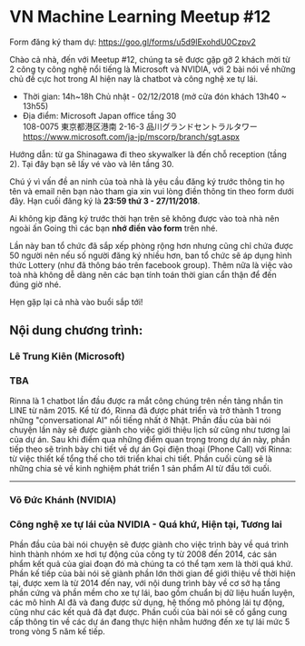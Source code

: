 # VN Machine Learning Meetup #12
Form đăng ký tham dự: https://goo.gl/forms/u5d9lExohdU0Czpv2

Chào cả nhà, đến với Meetup #12, chúng ta sẽ được gặp gỡ 2 khách mời từ 2 công ty công nghệ nổi tiếng là Microsoft và NVIDIA, với 2 bài nói về những chủ đề cực hot trong AI hiện nay là chatbot và công nghệ xe tự lái.

* Thời gian: 14h~18h Chủ nhật - 02/12/2018 (mở cửa đón khách 13h40 ~ 13h55)
* Địa điểm: Microsoft Japan office tầng 30 <br>
108-0075 東京都港区港南 2-16-3 品川グランドセントラルタワー <br>
https://www.microsoft.com/ja-jp/mscorp/branch/sgt.aspx

Hướng dẫn: từ ga Shinagawa đi theo skywalker là đến chỗ reception (tầng 2). Tại đây bạn sẽ lấy vé vào và lên tầng 30.

Chú ý vì vấn đề an ninh của toà nhà là yêu cầu đăng ký trước thông tin họ tên và email nên bạn nào tham gia xin vui lòng điền thông tin theo form dưới đây. Hạn cuối đăng ký là **23:59 thứ 3 - 27/11/2018**.

Ai không kịp đăng ký trước thời hạn trên sẽ không được vào toà nhà nên ngoài ấn Going thì các bạn **nhớ điền vào form** trên nhé.

Lần này ban tổ chức đã sắp xếp phòng rộng hơn nhưng cũng chỉ chứa được 50 người nên nếu số người đăng ký nhiều hơn, ban tổ chức sẽ áp dụng hình thức Lottery (như đã thông báo trên facebook group). Thêm nữa là việc vào toà nhà không dễ dàng nên các bạn tính toán thời gian cẩn thận để đến đúng giờ nhé.

Hẹn gặp lại cả nhà vào buổi sắp tới!

Nội dung chương trình:
---
### Lê Trung Kiên (Microsoft)

### TBA
Rinna là 1 chatbot lần đầu được ra mắt công chúng trên nền tảng nhắn tin LINE từ năm 2015. Kể từ đó, Rinna đã được phát triển và trở thành 1 trong những "conversational AI" nổi tiếng nhất ở Nhật.
Phần đầu của bài nói chuyện lần này sẽ được giành cho việc giới thiệu lịch sử cũng như tương lai của dự án.
Sau khi điểm qua những điểm quan trọng trong dự án này, phần tiếp theo sẽ trình bày chi tiết về dự án Gọi điện thoại (Phone Call) với Rinna: từ việc thiết kế tổng thế cho tới triển khai chi tiết.
Phần cuối cùng sẽ là những chia sẻ về kinh nghiệm phát triển 1 sản phẩm AI từ đầu tới cuối.

---

### Võ Đức Khánh (NVIDIA)

### Công nghệ xe tự lái của NVIDIA - Quá khứ, Hiện tại, Tương lai
Phần đầu của bài nói chuyện sẽ được giành cho việc trình bày về quá trình hình thành nhóm xe hơi tự động của công ty từ 2008 đến 2014, các sản phẩm kết quả của giai đoạn đó mà chúng ta có thể tạm xem là thời quá khứ.
Phần kế tiếp của bài nói sẽ giành phần lớn thời gian để giới thiệu về thời hiện tại, được xem là từ 2014 đến nay, với nội dung trình bày về cơ sở hạ tầng phần cứng và phần mềm cho xe tự lái, bao gồm chuẩn bị dữ liệu huấn luyện, các mô hình AI đã và đang được sử dụng, hệ thống mô phỏng lái tự động, cũng như các kết quả đã đạt được.
Phần cuối của bài nói sẽ cố gắng cung cấp thông tin về các dự án đang thực hiện nhằm hướng đến xe tự lái mức 5 trong vòng 5 năm kế tiếp.
